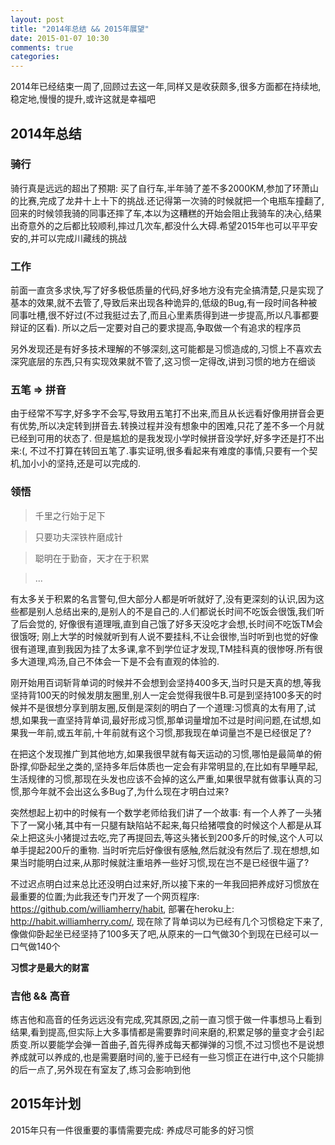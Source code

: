 ```yaml
---
layout: post
title: "2014年总结 && 2015年展望"
date: 2015-01-07 10:30
comments: true
categories: 
---
```


2014年已经结束一周了,回顾过去这一年,同样又是收获颇多,很多方面都在持续地,稳定地,慢慢的提升,或许这就是幸福吧

## 2014年总结

### 骑行

骑行真是远远的超出了预期: 买了自行车,半年骑了差不多2000KM,参加了环萧山的比赛,完成了龙井十上十下的挑战.还记得第一次骑的时候就把一个电瓶车撞翻了,回来的时候领我骑的同事还摔了车,本以为这糟糕的开始会阻止我骑车的决心,结果出奇意外的之后都比较顺利,摔过几次车,都没什么大碍.希望2015年也可以平平安安的,并可以完成川藏线的挑战

### 工作

前面一直贪多求快,写了好多极低质量的代码,好多地方没有完全搞清楚,只是实现了基本的效果,就不去管了,导致后来出现各种诡异的,低级的Bug,有一段时间各种被同事吐槽,很不好过(不过我挺过去了,而且心里素质得到进一步提高,所以凡事都要辩证的区看). 所以之后一定要对自己的要求提高,争取做一个有追求的程序员

另外发现还是有好多技术理解的不够深刻,这可能都是习惯造成的,习惯上不喜欢去深究底层的东西,只有实现效果就不管了,这习惯一定得改,讲到习惯的地方在细谈

### 五笔 => 拼音

由于经常不写字,好多字不会写,导致用五笔打不出来,而且从长远看好像用拼音会更有优势,所以决定转到拼音去.转换过程并没有想象中的困难,只花了差不多一个月就已经到可用的状态了. 但是尴尬的是我发现小学时候拼音没学好,好多字还是打不出来:(, 不过不打算在转回五笔了.事实证明,很多看起来有难度的事情,只要有一个契机,加小小的坚持,还是可以完成的.

### 领悟

> 千里之行始于足下

> 只要功夫深铁杵磨成针

> 聪明在于勤奋，天才在于积累

> ...

有太多关于积累的名言警句,但大部分人都是听听就好了,没有更深刻的认识,因为这些都是别人总结出来的,是别人的不是自己的.人们都说长时间不吃饭会很饿,我们听了后会觉的, 好像很有道理哦,直到自己饿了好多天没吃才会想,长时间不吃饭TM会很饿呀; 刚上大学的时候就听到有人说不要挂科,不让会很惨,当时听到也觉的好像很有道理,直到我因为挂了太多课,拿不到学位证才发现,TM挂科真的很惨呀.所有很多大道理,鸡汤,自己不体会一下是不会有直观的体验的.

刚开始用百词斩背单词的时候并不会想到会坚持400多天,当时只是天真的想,等我坚持背100天的时候发朋友圈里,别人一定会觉得我很牛B.可是到坚持100多天的时候并不是很想分享到朋友圈,反倒是深刻的明白了一个道理:习惯真的太有用了,试想,如果我一直坚持背单词,最好形成习惯,那单词量增加不过是时间问题,在试想,如果我一年前,或五年前,十年前就有这个习惯,那我现在单词量岂不是已经很足了?

在把这个发现推广到其他地方,如果我很早就有每天运动的习惯,哪怕是最简单的俯卧撑,仰卧起坐之类的,坚持多年后体质也一定会有非常明显的,在比如有早睡早起,生活规律的习惯,那现在头发也应该不会掉的这么严重,如果很早就有做事认真的习惯,那今年就不会出这么多Bug了,为什么现在才明白过来?

突然想起上初中的时候有一个数学老师给我们讲了一个故事: 有一个人养了一头猪下了一窝小猪,其中有一只腿有缺陷站不起来,每只给猪喂食的时候这个人都是从耳朵上把这头小猪提过去吃,完了再提回去,等这头猪长到200多斤的时候,这个人可以单手提起200斤的重物.
当时听完后好像很有感触,然后就没有然后了.现在想想,如果当时能明白过来,从那时候就注重培养一些好习惯,现在岂不是已经很牛逼了?

不过迟点明白过来总比还没明白过来好,所以接下来的一年我回把养成好习惯放在最重要的位置;为此我还专门开发了一个网页程序: https://github.com/williamherry/habit, 部署在heroku上: http://habit.williamherry.com/, 现在除了背单词以为已经有几个习惯稳定下来了,像做仰卧起坐已经坚持了100多天了吧,从原来的一口气做30个到现在已经可以一口气做140个

<b>习惯才是最大的财富</b>

### 吉他 && 高音

练吉他和高音的任务远远没有完成,究其原因,之前一直习惯于做一件事想马上看到结果,看到提高,但实际上大多事情都是需要靠时间来磨的,积累足够的量变才会引起质变.所以要能学会弹一首曲子,首先得养成每天都弹弹的习惯,不过习惯也不是说想养成就可以养成的,也是需要磨时间的,鉴于已经有一些习惯正在进行中,这个只能排的后一点了,另外现在有室友了,练习会影响到他

## 2015年计划

2015年只有一件很重要的事情需要完成: 养成尽可能多的好习惯
